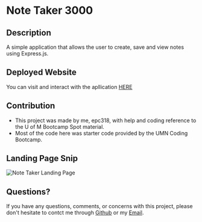 # Note Taker 3000

## Description
A simple application that allows the user to create, save and view notes using Express.js.


## Deployed Website
You can visit and interact with the apllication [HERE](https://floating-harbor-43081.herokuapp.com/)


## Contribution
- This project was made by me, epc318, with help and coding reference to the U of M Bootcamp Spot material.
- Most of the code here was starter code provided by the UMN Coding Bootcamp.

## Landing Page Snip
![Note Taker Landing Page]()

## Questions?
If you have any questions, comments, or concerns with this project, please don't hesitate to contct me through [Github](https://github.com/epc318) or my [Email](carl4917@umn.edu).
